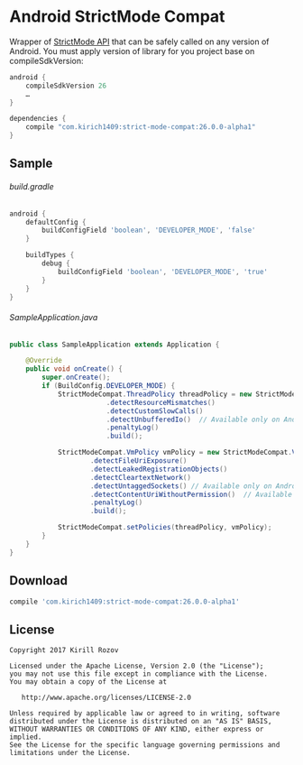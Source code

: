 Android StrictMode Compat
=========================

Wrapper of [StrictMode API](https://developer.android.com/reference/android/os/StrictMode.html) that can be safely called on any version of Android.
You must apply version of library for you project base on compileSdkVersion:

```groovy
android {
    compileSdkVersion 26
    …
}

dependencies {
    compile "com.kirich1409:strict-mode-compat:26.0.0-alpha1"
}
```

Sample
------

###### build.gradle ######
```groovy
android {
    defaultConfig {
        buildConfigField 'boolean', 'DEVELOPER_MODE', 'false'
    }

    buildTypes {
        debug {
            buildConfigField 'boolean', 'DEVELOPER_MODE', 'true'
        }
    }
}
```

###### SampleApplication.java ######
```java
public class SampleApplication extends Application {

    @Override
    public void onCreate() {
        super.onCreate();
        if (BuildConfig.DEVELOPER_MODE) {
            StrictModeCompat.ThreadPolicy threadPolicy = new StrictModeCompat.ThreadPolicy.Builder()
                        .detectResourceMismatches()
                        .detectCustomSlowCalls()
                        .detectUnbufferedIo()  // Available only on Android O+
                        .penaltyLog()
                        .build();

            StrictModeCompat.VmPolicy vmPolicy = new StrictModeCompat.VmPolicy.Builder()
                    .detectFileUriExposure()
                    .detectLeakedRegistrationObjects()
                    .detectCleartextNetwork()
                    .detectUntaggedSockets() // Available only on Android O+
                    .detectContentUriWithoutPermission()  // Available only on Android O+
                    .penaltyLog()
                    .build();

            StrictModeCompat.setPolicies(threadPolicy, vmPolicy);
        }
    }
}
```

Download
--------

```groovy
compile 'com.kirich1409:strict-mode-compat:26.0.0-alpha1'
```

License
-------

    Copyright 2017 Kirill Rozov

    Licensed under the Apache License, Version 2.0 (the "License");
    you may not use this file except in compliance with the License.
    You may obtain a copy of the License at

       http://www.apache.org/licenses/LICENSE-2.0

    Unless required by applicable law or agreed to in writing, software
    distributed under the License is distributed on an "AS IS" BASIS,
    WITHOUT WARRANTIES OR CONDITIONS OF ANY KIND, either express or implied.
    See the License for the specific language governing permissions and
    limitations under the License.
